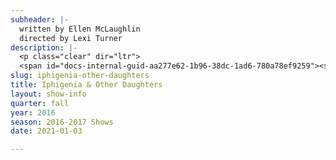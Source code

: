 ```yaml
---
subheader: |-
  written by Ellen McLaughlin
  directed by Lexi Turner
description: |-
  <p class="clear" dir="ltr">
  <span id="docs-internal-guid-aa277e62-1b96-38dc-1ad6-780a78ef9259"><span>Ellen McLaughlin’s three play presentation is a modern retelling of Clytemnestra and Agamemnon and the Greek lore of the fall of the House of Atreus. McLaughlin devises </span><span>from Euripides and Sophocles "to explore the roles of women in society throughout history through a uniquely female perspective" as these famous siblings fight for survival, honor, and vengeance.</span></span></p> <p><strong>Chalfont "Chaucey" Slagel</strong> (Iphigenia) is a fourth year majoring in the History and Philosophy of Science. Previous theater experience includes reading Shakespeare in high school and learning about the Greek Tragedies in her third grade production of <em>The Odyssey</em>.</p><p><strong>Sherlock Ziauddin</strong> (Electra) is a student in the College.</p><p><strong>Felix Lecocq</strong> (Orestes) is a first-year student at the college. This is his first time being involved with University Theater.</p><p><strong>Amelia Soth</strong> (Clytemnestra) is a fourth-year majoring in Near Eastern Languages and Civilizations. She has also appeared in <em>Romeo and Juliet </em>(Lady Capulet), <em>Twelfth Night</em> (Maria), and <em>Love's Labours Lost</em> (Rosalind), as well as serving as the assistant director on <em>The Seagull</em>.</p><p><strong>Katie Bevil</strong> (Chrysothemis) is a first-year in the College. This is her University Theatre debut.</p><p><strong>Belen Edwards</strong> (Chorus) is a first year English major. This is her first production.</p><p><strong>Nadiah Wong</strong> (Chorus) is a first-year undergraduate student in the College. <em>Iphigenia &amp; Other Daughters</em> is her first University Theatre production.</p> <p><strong>Grace Mayer</strong> (Chorus) is a first-year student in the college, planning to major in English. This is her first University Theater show. Her favorite productions outside of UT have been <em>The Pillowman</em> (Michal), <em>Hairspray</em> (Prudy Pingleton) and <em>Arsenic and Old Lace</em> (Jonathan).</p> <p><strong>Mariam Desta</strong> (Chorus) is a second-year Global Studies major in the College. This is her first appearance in a UT production!</p><p><strong>Gio Hooton</strong> (Chorus) is a first year in the College. She plans to double major in Linguistics and Theater. Iphigenia is her first show with University Theater and she is excited for many more to come!</p><p><strong>Lexi Turner</strong> (Director) is premiering her first mainstage directorial credit. She previously directed <em>Woman on Trial</em> for Weekend of Workshops Fall 2015 and recently assistant directed the ProShow production of <em>The Winter's Tale</em>, directed by Shade Murray. She has acted in numerous UT Shows (<em>Romeo and Juliet, Rumors, Richard II, Hedda Gabler</em>), and is an ensemble member and current President of U of C Commedia. She also serves on Dean's Men Board as liaison to the UT Committee and on Student Staff as Event Coordinator.</p><p><strong>Anna Aguiar-Kosicki</strong> (Assistant Director) is a student in the College.</p><p><strong>Natalie Wagner </strong>(Production Manager) is a fourth year in the College majoring in Law, Letters, and Society. She has primarily worked as a stage manager at UChicago; her recent credits through University Theater and/or TAPS include <em>Noises Off</em>, <em>By the Bog of Cats</em>, <em>subUrbia</em>, and <em>Endgame</em>. Outside of UChicago, but within the city limits, Natalie’s most prized credit is as SM for <em>The Rite of Spring</em> through ATC's Chicago Open Residency Series. In NYC, she has worked on multiple NYMF shows, including <em>As You Wish </em>and <em>Beyond Words</em> as SM, <em>Women of Note</em> as ASM, and <em>Normativity</em> and <em>Spot on the Wall</em> as PA; she has also stage managed <em>Clown! Do Some Ballet</em> (Theater for the New City) and <em>Margaret I </em>(BEAT Festival). Natalie serves as a Curator for <em>Theater[24]</em> and is employed as the Assistant North Campus Theater Manager. This is her first official credit as PM and she is delighted to be part of this team!</p><p><strong>Olivia Malone</strong> (Stage Manager) is a second-year in the College majoring in Computer Science. Her previous credits include <em>Noises Off</em> (ASM), <em>A Weekend of Workshops: The Monkey’s Paw</em> (SM), and <em>Urinetown</em> (ASM).</p><p><strong>Carolyn Applebaum</strong> (ASM) is a first-year in the college with an undecided major. She has previously acted in this quarter's <em>Theater[24]</em>.</p><p><strong>Emma Heras </strong>(Costume Designer) is a third year Geophysical Sciences major in the college. She has previously costume designed for the UT productions of <em>West Side Story</em> and <em>Krapp's Last Tape</em>.</p><p><strong>Alice Sheehan</strong> (Light Designer) is a third-year TAPS major. They have previously lighting designed <em>Romeo and Juliet</em>, <em>The Seagull</em>, <em>Miss Julie</em>, and <em>Amadeus</em>. They were also the Master Electrician for <em>By the Bog of Cats</em> and <em>Love's Labours Lost</em>.</p><p><strong>Sydney Purdue</strong> (Scenic Designer) is a third-year majoring in Statistics. Previously, she has designed sets for <em>By the Bog of Cats</em> and <em>Twelfth Night</em> and painted sets for <em>Noises Off</em> and <em>West Side Story</em>. She is also a member of Tech Staff. </p><p><strong>Emily Stevens</strong> (Assistant Costume Designer) is a first year probable English major in the college.</p><p><strong>Chelsie Coren</strong> (Choreographer) is a fourth-year Anthropology major in the College. This is her first time being involved with a UT production.</p><p><strong>Alison Causey</strong> (Master Electrician) is a second year linguistics major in the College.</p>
slug: iphigenia-other-daughters
title: Iphigenia & Other Daughters
layout: show-info
quarter: fall
year: 2016
season: 2016-2017 Shows
date: 2021-01-03

---
```


